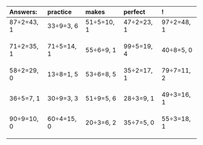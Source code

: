 | Answers: | practice | makes | perfect | ! |
| :--- | :--- | :--- | :--- | :--- |
| 87÷2=43, 1 | 33÷9=3, 6 | 51÷5=10, 1 | 47÷2=23, 1 | 97÷2=48, 1 | 
|   |   |   |   |   | 
|   |   |   |   |   | 
|   |   |   |   |   | 
| 71÷2=35, 1 | 71÷5=14, 1 | 55÷6=9, 1 | 99÷5=19, 4 | 40÷8=5, 0 | 
|   |   |   |   |   | 
|   |   |   |   |   | 
|   |   |   |   |   | 
| 58÷2=29, 0 | 13÷8=1, 5 | 53÷6=8, 5 | 35÷2=17, 1 | 79÷7=11, 2 | 
|   |   |   |   |   | 
|   |   |   |   |   | 
|   |   |   |   |   | 
| 36÷5=7, 1 | 30÷9=3, 3 | 51÷9=5, 6 | 28÷3=9, 1 | 49÷3=16, 1 | 
|   |   |   |   |   | 
|   |   |   |   |   | 
|   |   |   |   |   | 
| 90÷9=10, 0 | 60÷4=15, 0 | 20÷3=6, 2 | 35÷7=5, 0 | 55÷3=18, 1 | 
|   |   |   |   |   | 
|   |   |   |   |   | 
|   |   |   |   |   | 
